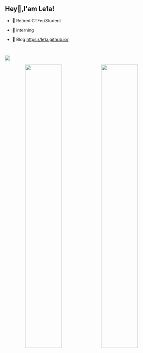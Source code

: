 ## Hey👋,I'am Le1a!

- 🌱 Retired CTFer/Student

- 🔭 interning 

- 🍔 Blog:https://le1a.github.io/

</br>

![](https://profile-counter.glitch.me/Le1a/count.svg)

<p align="center">

<img width="49%" src="https://github-readme-stats.vercel.app/api?username=Le1a&show_icons=true" />

<img width="49%" src="https://github-readme-streak-stats.herokuapp.com/?user=Le1a" />

</p>

